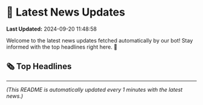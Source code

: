 # 📰 Latest News Updates
**Last Updated:** 2024-09-20 11:48:58

Welcome to the latest news updates fetched automatically by our bot! Stay informed with the top headlines right here. 🚀

## 🗞️ Top Headlines

---
*(This README is automatically updated every 1 minutes with the latest news.)*

